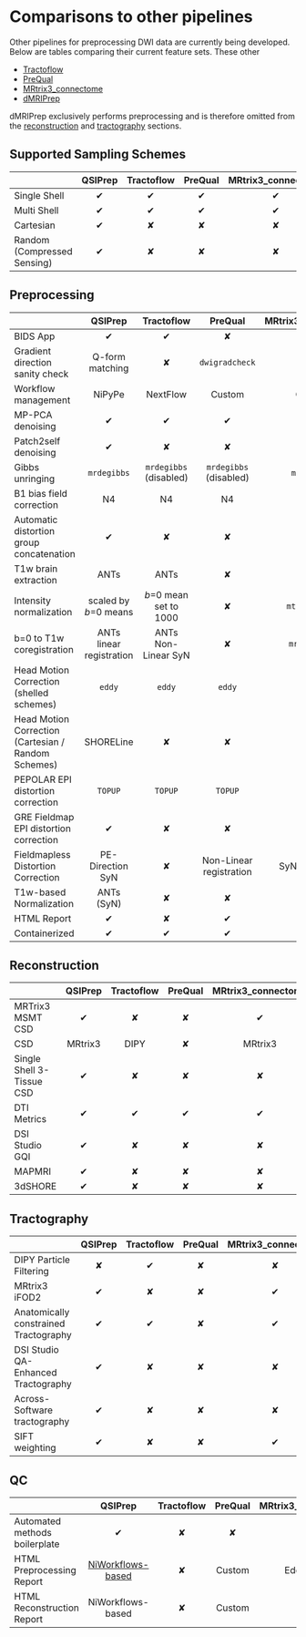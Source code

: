 # Comparisons to other pipelines

Other pipelines for preprocessing DWI data are currently being developed. Below are tables comparing
their current feature sets. These other

 * [Tractoflow](https://doi.org/10.1016/j.neuroimage.2020.116889)
 * [PreQual](https://doi.org/10.1101/2020.09.14.260240)
 * [MRtrix3_connectome](https://github.com/BIDS-Apps/MRtrix3_connectome)
 * [dMRIPrep](https://github.com/nipreps/dmriprep)

 dMRIPrep exclusively performs preprocessing and is therefore omitted from the [reconstruction](#reconstruction) and [tractography](#tractography) sections.

## Supported Sampling Schemes

|                             | QSIPrep | Tractoflow | PreQual | MRtrix3_connectome | dMRIPrep |
| --------------------------- | :-----: | :--------: | :-----: | :----------------: | :------: |
| Single Shell                |    ✔    |     ✔      |    ✔    |         ✔          |    ✔     |
| Multi Shell                 |    ✔    |     ✔      |    ✔    |         ✔          |    ✔     |
| Cartesian                   |    ✔    |     ✘      |    ✘    |         ✘          |    ✘     |
| Random (Compressed Sensing) |    ✔    |     ✘      |    ✘    |         ✘          |    ✘     |

## Preprocessing

|                                                     | QSIPrep                  | Tractoflow             | PreQual                 | MRtrix3_connectome | dMRIPrep         |
| --------------------------------------------------- | :----------------------: | :--------------------: | :---------------------: | :----------------: | :--------------: |
| BIDS App                                            |            ✔             |           ✔            |            ✘            |         ✔          |        ✔         |
| Gradient direction sanity check                     |     Q-form matching      |           ✘            |     `dwigradcheck`      |         ✘          |        ✘         |
| Workflow management                                 |          NiPyPe          |        NextFlow        |         Custom          |       Custom       |      NiPyPe      |
| MP-PCA denoising                                    |            ✔             |           ✔            |            ✔            |         ✔          |        ✘         |
| Patch2self denoising                                |            ✔             |           ✘            |            ✘            |         ✘          |        ✘         |
| Gibbs unringing                                     |       `mrdegibbs`        | `mrdegibbs` (disabled) | `mrdegibbs` (disabled)  |    `mrdegibbs`     |        ✘         |
| B1 bias field correction                            |            N4            |           N4           |           N4            |         N4         |        ✘         |
| Automatic distortion group concatenation            |            ✔             |           ✘            |            ✘            |         ✔          |        ✘         |
| T1w brain extraction                                |           ANTs           |          ANTs          |            ✘            |         ✘          |       ANTs       |
| Intensity normalization                             |  scaled by *b*=0 means   | *b*=0 mean set to 1000 |            ✘            |   `mtnormalize`    |        ✘         |
| b=0 to T1w coregistration                           | ANTs linear registration |  ANTs Non-Linear SyN   |            ✘            |    `mrregister`    |     FSL BBR      |
| Head Motion Correction (shelled schemes)            |          `eddy`          |         `eddy`         |         `eddy`          |       `eddy`       |        ✘         |
| Head Motion Correction (Cartesian / Random Schemes) |        SHORELine         |           ✘            |            ✘            |         ✘          |        ✘         |
| PEPOLAR EPI distortion correction                   |         `TOPUP`          |        `TOPUP`         |         `TOPUP`         |      `TOPUP`       |     `TOPUP`      |
| GRE Fieldmap EPI distortion correction              |            ✔             |           ✘            |            ✘            |         ✘          |        ✔         |
| Fieldmapless Distortion Correction                  |     PE-Direction SyN     |           ✘            | Non-Linear registration |    SyN b0-DISCO    | PE-Direction SyN |
| T1w-based Normalization                             |        ANTs (SyN)        |           ✘            |            ✘            |         ✘          |    ANTs (SyN)    |
| HTML Report                                         |            ✔             |           ✘            |            ✔            |         ✘          |        ✔         |
| Containerized                                       |            ✔             |           ✔            |            ✔            |         ✔          |        ✔         |


## Reconstruction

|                           | QSIPrep | Tractoflow | PreQual | MRtrix3_connectome |
| ------------------------- | :-----: | :--------: | :-----: | :----------------: |
| MRTrix3 MSMT CSD          |    ✔    |     ✘      |    ✘    |         ✔          |
| CSD                       | MRtrix3 |    DIPY    |    ✘    |      MRtrix3       |
| Single Shell 3-Tissue CSD |    ✔    |     ✘      |    ✘    |         ✘          |
| DTI Metrics               |    ✔    |     ✔      |    ✔    |         ✔          |
| DSI Studio GQI            |    ✔    |     ✘      |    ✘    |         ✘          |
| MAPMRI                    |    ✔    |     ✘      |    ✘    |         ✘          |
| 3dSHORE                   |    ✔    |     ✘      |    ✘    |         ✘          |

## Tractography

|                                       | QSIPrep | Tractoflow | PreQual | MRtrix3_connectome |
| ------------------------------------- | :-----: | :--------: | :-----: | :----------------: |
| DIPY Particle Filtering               |    ✘    |     ✔      |    ✘    |         ✘          |
| MRtrix3 iFOD2                         |    ✔    |     ✘      |    ✘    |         ✔          |
| Anatomically constrained Tractography |    ✔    |     ✔      |    ✘    |         ✔          |
| DSI Studio QA-Enhanced Tractography   |    ✔    |     ✘      |    ✘    |         ✘          |
| Across-Software tractography          |    ✔    |     ✘      |    ✘    |         ✘          |
| SIFT weighting                        |    ✔    |     ✘      |    ✘    |         ✔          |

## QC

|                               | QSIPrep           | Tractoflow | PreQual | MRtrix3_connectome |
| ----------------------------- | :---------------: | :--------: | :-----: | :----------------: |
| Automated methods boilerplate |         ✔         |     ✘      |    ✘    |         ✘          |
| HTML Preprocessing Report     | [NiWorkflows-based](preprocessing.html#visual-reports) |     ✘      | Custom  |      EddyQuad      |
| HTML Reconstruction Report    | NiWorkflows-based |     ✘      | Custom  |         ✘          |